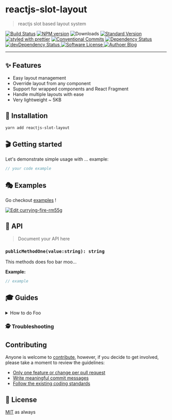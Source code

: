# reactjs-slot-layout

> reactjs slot based layout system

[![Build Status](https://travis-ci.org/meabed/reactjs-slot-layout.svg?branch=master)](https://travis-ci.org/meabed/reactjs-slot-layout)
[![NPM version](https://img.shields.io/npm/v/reactjs-slot-layout.svg)](https://www.npmjs.com/package/reactjs-slot-layout)
![Downloads](https://img.shields.io/npm/dm/reactjs-slot-layout.svg)
[![Standard Version](https://img.shields.io/badge/release-standard%20version-brightgreen.svg)](https://github.com/conventional-changelog/standard-version)
[![styled with prettier](https://img.shields.io/badge/styled_with-prettier-ff69b4.svg)](https://github.com/prettier/prettier)
[![Conventional Commits](https://img.shields.io/badge/Conventional%20Commits-1.0.0-yellow.svg)](https://conventionalcommits.org)
<a href="https://david-dm.org/meabed/reactjs-layout-slot">
<img src="https://david-dm.org/meabed/reactjs-layout-slot.svg" alt="Dependency Status" />
</a>
<a href="https://david-dm.org/meabed/reactjs-layout-slot?type=dev">
<img src="https://david-dm.org/meabed/reactjs-layout-slot/dev-status.svg" alt="devDependency Status" />
</a>
<a href="LICENSE.md">
<img src="https://img.shields.io/badge/license-MIT-brightgreen.svg?style=flat-square" alt="Software License">
</a>
<a href="https://meabed.com">
<img src="https://img.shields.io/badge/Author-blog-green.svg?style=flat-square" alt="Authoer Blog">
</a>

---

## ✨ Features

- Easy layout management
- Override layout from any component
- Support for wrapped components and React Fragment
- Handle multiple layouts with ease
- Very lightweight ~ 5KB

## 🔧 Installation

```sh
yarn add reactjs-slot-layout
```

## 🎬 Getting started

Let's demonstrate simple usage with ... example:

```ts
// your code example
```

## 🎭 Examples

Go checkout [examples](./examples) !

[![Edit currying-fire-rm55g](https://codesandbox.io/static/img/play-codesandbox.svg)](https://codesandbox.io/s/currying-fire-rm55g?fontsize=14&view=preview)

## 📜 API

> Document your API here

### `publicMethodOne(value:string): string`

This methods does foo bar moo...

**Example:**

```ts
// example
```

## 🎓 Guides

<details>
<summary>How to do Foo</summary>
Today we're gonna build Foo....
</details>

### 🕵️ Troubleshooting

## Contributing

Anyone is welcome to [contribute](CONTRIBUTING.md), however, if you decide to get involved, please take a moment to review the guidelines:

- [Only one feature or change per pull request](CONTRIBUTING.md#only-one-feature-or-change-per-pull-request)
- [Write meaningful commit messages](CONTRIBUTING.md#write-meaningful-commit-messages)
- [Follow the existing coding standards](CONTRIBUTING.md#follow-the-existing-coding-standards)

## 🥂 License

[MIT](./LICENSE.md) as always
